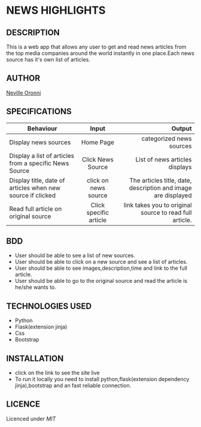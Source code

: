 # NEWS HIGHLIGHTS

## DESCRIPTION
This is a web app that allows any user to get and read news articles from the top media companies around the world instantly in one place.Each news source has it's own list of articles.

## AUTHOR
[Neville Oronni](https://github.com/mwerumuchai)

## SPECIFICATIONS
| Behaviour | Input | Output |
| --------------- | :----------:| --------: |
|Display news sources | Home Page | categorized news sources  |
|Display a list of articles from a specific News Source | Click  News Source | List of news articles displays |
|Display title, date of articles when new source if clicked | click on news source | The articles title, date, description and image are displayed |
|Read full article on original source| Click specific article | link takes you to original source to read full article.|

## BDD
* User should be able to see a list of new sources.
* User should be able to click on a new source and see a list of articles.
* User should be able to see images,description,time and link to
the full article.
* User should be able to go to the original source and read the article is he/she wants to.

## TECHNOLOGIES USED
* Python
* Flask(extension jinja)
* Css
* Bootstrap

## INSTALLATION
* click on the link []() to see the site live
* To run it locally you need to install python,flask(extension dependency jinja),bootstrap and an fast reliable connection.

## LICENCE
Licenced under *MIT*
